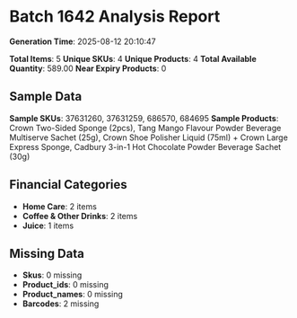 # Batch 1642 Analysis Report

**Generation Time**: 2025-08-12 20:10:47

**Total Items**: 5
**Unique SKUs**: 4
**Unique Products**: 4
**Total Available Quantity**: 589.00
**Near Expiry Products**: 0

## Sample Data
**Sample SKUs**: 37631260, 37631259, 686570, 684695
**Sample Products**: Crown Two-Sided Sponge (2pcs), Tang Mango Flavour Powder Beverage Multiserve Sachet (25g), Crown Shoe Polisher Liquid (75ml) + Crown Large Express Sponge, Cadbury 3-in-1 Hot Chocolate Powder Beverage Sachet (30g)

## Financial Categories
- **Home Care**: 2 items
- **Coffee & Other Drinks**: 2 items
- **Juice**: 1 items

## Missing Data
- **Skus**: 0 missing
- **Product_ids**: 0 missing
- **Product_names**: 0 missing
- **Barcodes**: 2 missing

